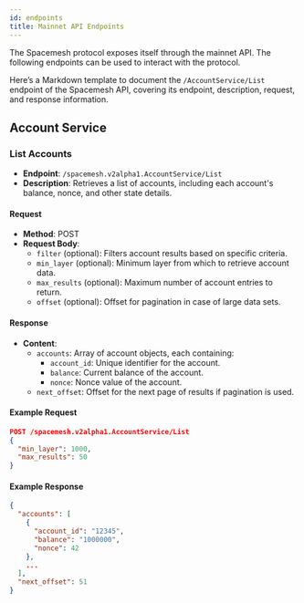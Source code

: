 ```yaml
---
id: endpoints
title: Mainnet API Endpoints
---
```


The Spacemesh protocol exposes itself through the mainnet API. The following endpoints can be used to interact with the protocol.

Here’s a Markdown template to document the `/AccountService/List` endpoint of the Spacemesh API, covering its endpoint, description, request, and response information. 

## Account Service

### List Accounts

- **Endpoint**: `/spacemesh.v2alpha1.AccountService/List`
- **Description**: Retrieves a list of accounts, including each account's balance, nonce, and other state details.

#### Request
- **Method**: POST
- **Request Body**:
  - `filter` (optional): Filters account results based on specific criteria.
  - `min_layer` (optional): Minimum layer from which to retrieve account data.
  - `max_results` (optional): Maximum number of account entries to return.
  - `offset` (optional): Offset for pagination in case of large data sets.

#### Response
- **Content**:
  - `accounts`: Array of account objects, each containing:
    - `account_id`: Unique identifier for the account.
    - `balance`: Current balance of the account.
    - `nonce`: Nonce value of the account.
  - `next_offset`: Offset for the next page of results if pagination is used.

#### Example Request

```json
POST /spacemesh.v2alpha1.AccountService/List
{
  "min_layer": 1000,
  "max_results": 50
}
```

#### Example Response

```json
{
  "accounts": [
    {
      "account_id": "12345",
      "balance": "1000000",
      "nonce": 42
    },
    ...
  ],
  "next_offset": 51
}
```